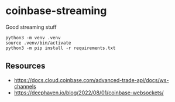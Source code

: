 # coinbase-streaming
Good streaming stuff


```
python3 -m venv .venv
source .venv/bin/activate
python3 -m pip install -r requirements.txt
```


## Resources

- https://docs.cloud.coinbase.com/advanced-trade-api/docs/ws-channels
- https://deephaven.io/blog/2022/08/01/coinbase-websockets/
